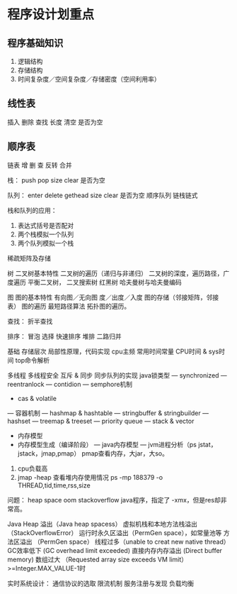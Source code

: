 # 程序设计划重点

## 程序基础知识

1. 逻辑结构
2. 存储结构
3. 时间复杂度／空间复杂度／存储密度（空间利用率）

## 线性表

插入
删除
查找
长度
清空
是否为空

## 顺序表
链表
增
删
查
反转
合并

栈：
push 
pop
size
clear
是否为空

队列：
enter
delete
gethead
size
clear
是否为空
顺序队列
链栈链式

栈和队列的应用：
1. 表达式括号是否配对
2. 两个栈模拟一个队列
3. 两个队列模拟一个栈

稀疏矩阵及存储

树
二叉树基本特性
二叉树的遍历（递归与非递归）
二叉树的深度，遍历路径，广度遍历
平衡二叉树，
二叉搜索树
红黑树
哈夫曼树与哈夫曼编码

图
图的基本特性
有向图／无向图
度／出度／入度
图的存储（邻接矩阵，邻接表）
图的遍历
最短路径算法
拓扑图的遍历。

查找：
折半查找

排序：
冒泡
选择
快速排序
堆排
二路归并

基础
存储层次
局部性原理，代码实现
cpu主频
常用时间常量
CPU时间 & sys时间
top命令解析

多线程
多线程安全
互斥 & 同步
同步队列的实现
java锁类型
— synchronized
— reentranlock
— contidion
— semphore机制
- cas & volatile

— 容器机制
— hashmap & hashtable
— stringbuffer & stringbuilder
— hashset
— treemap & treeset
— priority queue
— stack & vector


- 内存模型
- 内存模型生成（编译阶段）
— java内存模型
— jvm进程分析（ps jstat，jstack，jmap,pmap）
pmap查看内存，大jar，大so。
1. cpu负载高
2. jmap -heap 查看堆内存使用情况
ps -mp 188379 -o THREAD,tid,time,rss,size


问题：
heap space oom
stackoverflow
java程序，指定了 -xmx，但是res却非常高。

Java Heap 溢出（Java heap spacess）
虚拟机栈和本地方法栈溢出（StackOverflowError）
运行时永久区溢出（PermGen space），如常量池等
方法区溢出 （PermGen space）
线程过多（unable to creat new native thread）
GC效率低下 (GC overhead limit exceeded)
直接内存内存溢出 (Direct buffer memory)
数组过大 （Requested array size exceeds VM limit）>=Integer.MAX_VALUE-1时


实时系统设计：
通信协议的选取
限流机制
服务注册与发现
负载均衡


